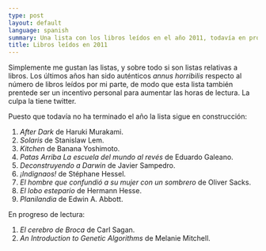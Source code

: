 ```yaml
---
type: post
layout: default
language: spanish
summary: Una lista con los libros leídos en el año 2011, todavía en progreso.
title: Libros leídos en 2011
---
```


Simplemente me gustan las listas, y sobre todo si son listas relativas a libros. Los últimos años han sido auténticos *annus horribilis* respecto al número de libros leídos por mi parte, de modo que esta lista también prentede ser un incentivo personal para aumentar las horas de lectura. La culpa la tiene twitter.

Puesto que todavía no ha terminado el año la lista sigue en construcción:

1. *After Dark* de Haruki Murakami.
2. *Solaris* de Stanislaw Lem.
3. *Kitchen* de Banana Yoshimoto.
4. *Patas Arriba La escuela del mundo al revés* de Eduardo Galeano.
5. *Deconstruyendo a Darwin* de Javier Sampedro.
6. *¡Indignaos!* de Stéphane Hessel.
7. *El hombre que confundió a su mujer con un sombrero* de Oliver Sacks.
8. *El lobo estepario* de Hermann Hesse.
9. *Planilandia* de Edwin A. Abbott.

En progreso de lectura:

1. *El cerebro de Broca* de Carl Sagan.
4. *An Introduction to Genetic Algorithms* de Melanie Mitchell.


